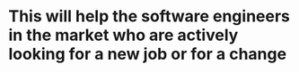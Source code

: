 # This will help the software engineers in the market who are actively looking for a new job or for a change
